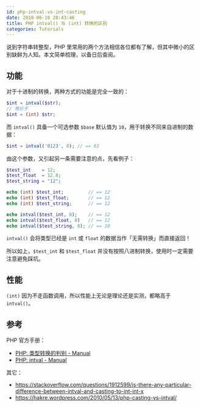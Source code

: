 ```yaml
---
id: php-intval-vs-int-casting
date: 2018-06-18 20:43:46
title: PHP intval() 与 (int) 转换的区别
categories: Tutorials
---
```


说到字符串转整型，PHP 里常用的两个方法相信各位都有了解，但其中微小的区别缺鲜为人知。本文简单梳理，以备日后查阅。

## 功能

对于十进制的转换，两种方式的功能是完全一致的：

```php
$int = intval($str);
// 等价于
$int = (int) $str;
```

而 `intval()` 具备一个可选参数 `$base` 默认值为 `10`，用于转换不同来自进制的数据：

```php
$int = intval('0123', 8); // == 83
```

由这个参数，又引起另一条需要注意的点，先看例子：

```php
$test_int    = 12;
$test_float  = 12.8;
$test_string = "12";

echo (int) $test_int;         // == 12
echo (int) $test_float;       // == 12
echo (int) $test_string;      // == 12

echo intval($test_int, 8);    // == 12
echo intval($test_float, 8)   // == 12
echo intval($test_string, 8); // == 10
```

`intval()` 会将类型已经是 `int` 或 `float` 的数据当作「无需转换」而直接返回！

所以如上，`$test_int` 和 `$test_float` 并没有按照八进制转换，使用时一定需要注意避免踩坑。

## 性能

`(int)` 因为不走函数调用，所以性能上无论是理论还是实测，都略高于 `intval()`。

## 参考

PHP 官方手册：

- [PHP: 类型转换的判别 - Manual](http://php.net/manual/zh/language.types.type-juggling.php)
- [PHP: intval - Manual](http://php.net/manual/zh/function.intval.php)

其它：

- <https://stackoverflow.com/questions/1912599/is-there-any-particular-difference-between-intval-and-casting-to-int-int-x>
- <https://hakre.wordpress.com/2010/05/13/php-casting-vs-intval/>